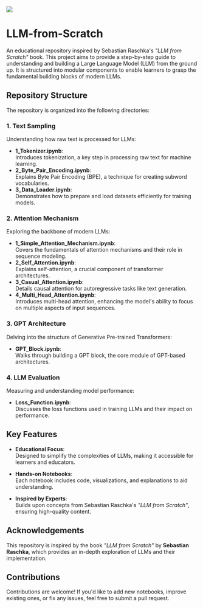 <img src="https://th.bing.com/th/id/OIP.vyCveDNIrqO4PfFzRODbqwHaJR?rs=1&pid=ImgDetMain">

# LLM-from-Scratch

An educational repository inspired by Sebastian Raschka's *"LLM from Scratch"* book. This project aims to provide a step-by-step guide to understanding and building a Large Language Model (LLM) from the ground up. It is structured into modular components to enable learners to grasp the fundamental building blocks of modern LLMs.

## Repository Structure

The repository is organized into the following directories:

### **1. Text Sampling**
Understanding how raw text is processed for LLMs:

- **1_Tokenizer.ipynb**:  
  Introduces tokenization, a key step in processing raw text for machine learning.
- **2_Byte_Pair_Encoding.ipynb**:  
  Explains Byte Pair Encoding (BPE), a technique for creating subword vocabularies.
- **3_Data_Loader.ipynb**:  
  Demonstrates how to prepare and load datasets efficiently for training models.

### **2. Attention Mechanism**
Exploring the backbone of modern LLMs:

- **1_Simple_Attention_Mechanism.ipynb**:  
  Covers the fundamentals of attention mechanisms and their role in sequence modeling.
- **2_Self_Attention.ipynb**:  
  Explains self-attention, a crucial component of transformer architectures.
- **3_Casual_Attention.ipynb**:  
  Details causal attention for autoregressive tasks like text generation.
- **4_Multi_Head_Attention.ipynb**:  
  Introduces multi-head attention, enhancing the model's ability to focus on multiple aspects of input sequences.

### **3. GPT Architecture**
Delving into the structure of Generative Pre-trained Transformers:

- **GPT_Block.ipynb**:  
  Walks through building a GPT block, the core module of GPT-based architectures.

### **4. LLM Evaluation**
Measuring and understanding model performance:

- **Loss_Function.ipynb**:  
  Discusses the loss functions used in training LLMs and their impact on performance.

## Key Features

- **Educational Focus**:  
  Designed to simplify the complexities of LLMs, making it accessible for learners and educators.

- **Hands-on Notebooks**:  
  Each notebook includes code, visualizations, and explanations to aid understanding.

- **Inspired by Experts**:  
  Builds upon concepts from Sebastian Raschka's *"LLM from Scratch"*, ensuring high-quality content.



## Acknowledgements

This repository is inspired by the book *"LLM from Scratch"* by **Sebastian Raschka**, which provides an in-depth exploration of LLMs and their implementation.

## Contributions

Contributions are welcome! If you'd like to add new notebooks, improve existing ones, or fix any issues, feel free to submit a pull request.

